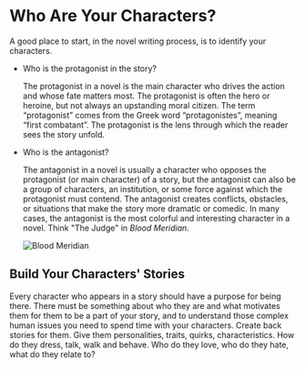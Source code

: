 # Who Are Your Characters?

A good place to start, in the novel writing process, is to identify your characters.

* Who is the protagonist in the story?

    The protagonist in a novel is the main character who drives the action and whose fate matters most. The protagonist is often the hero or heroine, but not always an upstanding moral citizen. The term “protagonist” comes from the Greek word “protagonistes”, meaning “first combatant”. The protagonist is the lens through which the reader sees the story unfold. 

* Who is the antagonist?

    The antagonist in a novel is usually a character who opposes the protagonist (or main character) of a story, but the antagonist can also be a group of characters, an institution, or some force against which the protagonist must contend. The antagonist creates conflicts, obstacles, or situations that make the story more dramatic or comedic. In many cases, the antagonist is the most colorful and interesting character in a novel. Think "The Judge" in *Blood Meridian*.

    ![Blood Meridian](/../Images/BloodMeridian.PNG)

## Build Your Characters' Stories

Every character who appears in a story should have a purpose for being there. There must be something about who they are and what motivates them for them to be a part of your story, and to understand those complex human issues you need to spend time with your characters. Create back stories for them. Give them personalities, traits, quirks, characteristics. How do they dress, talk, walk and behave. Who do they love, who do they hate, what do they relate to?
